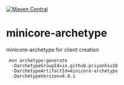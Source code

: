 [![Maven Central](https://img.shields.io/maven-central/v/io.github.priyanhsu10/minicore-archetype.svg?label=Maven%20Central)](https://search.maven.org/search?q=g:%22io.github.priyanhsu10%22%20AND%20a:%22minicore-archetype%22)


# minicore-archetype
minicore-archetype for client creation


     mvn archetype:generate
      -DarchetypeGroupId=io.github.priyanhsu10 
      -DarchetypeArtifactId=minicore-archetype 
      -DarchetypeVersion=0.0.1
